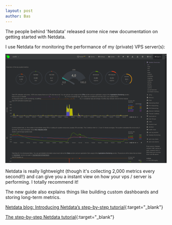 ```yaml
---
layout: post
author: Bas
---
```

The people behind 'Netdata' released some nice new documentation on getting started with Netdata.

I use Netdata for monitoring the performance of my (private) VPS server(s):  

![image](/assets/images/netdata.png)

Netdata is really lightweight (though it's collecting 2,000 metrics every second!!) and can give you a instant view on how your vps / server is performing. I totally recommend it!

The new guide also explains things like building custom dashboards and storing long-term metrics.   

[Netdata blog: Introducing Netdata’s step-by-step tutorial](https://blog.netdata.cloud/posts/step-by-step-tutorial/){:target="_blank"} 

[The step-by-step Netdata tutorial](https://docs.netdata.cloud/docs/step-by-step/step-00/){:target="_blank"}


